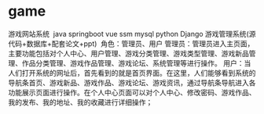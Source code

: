 # game
游戏网站系统  java springboot vue ssm mysql python Django 游戏管理系统(源代码+数据库+配套论文+ppt)  角色：管理员、用户  管理员：管理员进入主页面，主要功能包括对个人中心、用户管理、游戏分类管理、游戏类型管理、游戏新品管理、作品分类管理、游戏作品管理、游戏论坛、系统管理等进行操作。  用户：当人们打开系统的网址后，首先看到的就是首页界面。在这里，人们能够看到系统的导航条首页、游戏新品、游戏作品、游戏论坛、游戏资讯，通过导航条导航进入各功能展示页面进行操作。在个人中心页面可以对个人中心、修改密码、游戏作品、我的发布、我的地址、我的收藏进行详细操作；
